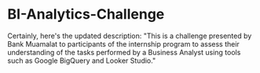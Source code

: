 # BI-Analytics-Challenge
Certainly, here's the updated description:  "This is a challenge presented by Bank Muamalat to participants of the internship program to assess their understanding of the tasks performed by a Business Analyst using tools such as Google BigQuery and Looker Studio."
